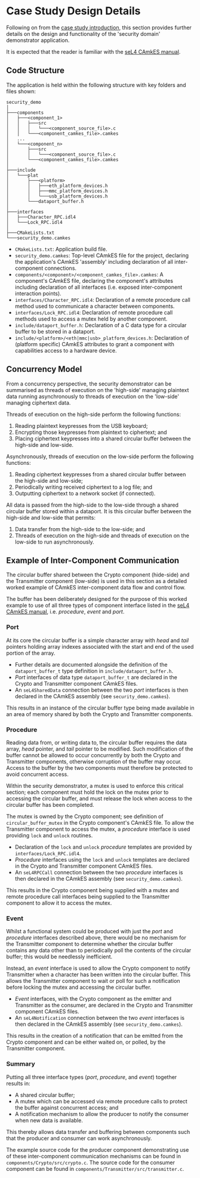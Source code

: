 # Case Study Design Details

Following on from the [case study introduction](case_study_intro.md), this section provides further details on the design and functionality of the 'security domain' demonstrator application.

It is expected that the reader is familiar with the [seL4 CAmkES manual](https://docs.sel4.systems/projects/camkes/manual.html).

## Code Structure

The application is held within the following structure with key folders and files shown:

```text
security_demo
│
├───components
│   ├───<component_1>
│   │   ├───src
│   │   │   └───<component_source_file>.c
│   │   └───<component_camkes_file>.camkes
│   ...
│   └───<component_n>
│       ├───src
│       │   └───<component_source_file>.c
│       └───<component_camkes_file>.camkes
│
├───include
│   └───plat
│       ├───<platform>
│       │   ├───eth_platform_devices.h
│       │   ├───mmc_platform_devices.h
│       │   └───usb_platform_devices.h
│       └───dataport_buffer.h
│
├───interfaces
│   ├───Character_RPC.idl4
│   └───Lock_RPC.idl4
│
├───CMakeLists.txt
└───security_demo.camkes
```

- `CMakeLists.txt`: Application build file.
- `security_demo.camkes`: Top-level CAmkES file for the project, declaring the application's CAmkES 'assembly' including declaration of all inter-component connections.
- `components/<component>/<component_camkes_file>.camkes`: A component's CAmkES file, declaring the component's attributes including declaration of all interfaces (i.e. exposed inter-component interaction points).
- `interfaces/Character_RPC.idl4`: Declaration of a remote procedure call method used to communicate a character between components.
- `interfaces/Lock_RPC.idl4`: Declaration of remote procedure call methods used to access a mutex held by another component.
- `include/dataport_buffer.h`: Declaration of a C data type for a circular buffer to be stored in a dataport.
- `include/<platform>/<eth|mmc|usb>_platform_devices.h`: Declaration of (platform specific) CAmkES attributes to grant a component with capabilities access to a hardware device.

## Concurrency Model

From a concurrency perspective, the security demonstrator can be summarised as threads of execution on the 'high-side' managing plaintext data running asynchronously to  threads of execution on the 'low-side' managing ciphertext data.

Threads of execution on the high-side perform the following functions:

1. Reading plaintext keypresses from the USB keyboard;
2. Encrypting those keypresses from plaintext to ciphertext; and
3. Placing ciphertext keypresses into a shared circular buffer between the high-side and low-side.

Asynchronously, threads of execution on the low-side perform the following functions:

1. Reading ciphertext keypresses from a shared circular buffer between the high-side and low-side;
2. Periodically writing received ciphertext to a log file; and
3. Outputting ciphertext to a network socket (if connected).

All data is passed from the high-side to the low-side through a shared circular buffer stored within a dataport. It is this circular buffer between the high-side and low-side that permits:

1. Data transfer from the high-side to the low-side; and
2. Threads of execution on the high-side and threads of execution on the low-side to run asynchronously.

## Example of Inter-Component Communication

The circular buffer shared between the Crypto component (hide-side) and the Transmitter component (low-side) is used in this section as a detailed worked example of CAmkES inter-component data flow and control flow.

The buffer has been deliberately designed for the purpose of this worked example to use of all three types of component interface listed in the [seL4 CAmkES manual](https://docs.sel4.systems/projects/camkes/manual.html), i.e. *procedure*, *event* and *port*.

### Port

At its core the circular buffer is a simple character array with *head* and *tail* pointers holding array indexes associated with the start and end of the used portion of the array.

- Further details are documented alongside the definition of the `dataport_buffer_t` type definition in `include/dataport_buffer.h`.
- *Port* interfaces of data type `dataport_buffer_t` are declared in the Crypto and Transmitter component CAmkES files.
- An `seL4SharedData` connection between the two *port* interfaces is then declared in the CAmkES assembly (see `security_demo.camkes`).

This results in an instance of the circular buffer type being made available in an area of memory shared by both the Crypto and Transmitter components.

### Procedure

Reading data from, or writing data to, the circular buffer requires the data array, *head* pointer, and *tail* pointer to be modified. Such modification of the buffer cannot be allowed to occur concurrently by both the Crypto and Transmitter components, otherwise corruption of the buffer may occur. Access to the buffer by the two components must therefore be protected to avoid concurrent access.

Within the security demonstrator, a mutex is used to enforce this critical section; each component must hold the lock on the mutex prior to accessing the circular buffer, and must release the lock when access to the circular buffer has been completed.

The mutex is owned by the Crypto component; see definition of `circular_buffer_mutex` in the Crypto component's CAmkES file. To allow the Transmitter component to access the mutex, a *procedure* interface is used providing `lock` and `unlock` routines.

- Declaration of the `lock` and `unlock` *procedure* templates are provided by `interfaces/Lock_RPC.idl4`.
- *Procedure* interfaces using the `lock` and `unlock` templates are declared in the Crypto and Transmitter component CAmkES files.
- An `seL4RPCCall` connection between the two *procedure* interfaces is then declared in the CAmkES assembly (see `security_demo.camkes`).

This results in the Crypto component being supplied with a mutex and remote procedure call interfaces being supplied to the Transmitter component to allow it to access the mutex.

### Event

Whilst a functional system could be produced with just the *port* and *procedure* interfaces described above, there would be no mechanism for the Transmitter component to determine whether the circular buffer contains any data other than to periodically poll the contents of the circular buffer; this would be needlessly inefficient.

Instead, an *event* interface is used to allow the Crypto component to notify Transmitter when a character has been written into the circular buffer. This allows the Transmitter component to wait or poll for such a notification before locking the mutex and accessing the circular buffer.

- *Event* interfaces, with the Crypto component as the emitter and Transmitter as the consumer, are declared in the Crypto and Transmitter component CAmkES files.
- An `seL4Notification` connection between the two *event* interfaces is then declared in the CAmkES assembly (see `security_demo.camkes`).

This results in the creation of a notification that can be emitted from the Crypto component and can be either waited on, or polled, by the Transmitter component.

### Summary

Putting all three interface types (*port*, *procedure*, and *event*) together results in:

- A shared circular buffer;
- A mutex which can be accessed via remote procedure calls to protect the buffer against concurrent access; and
- A notification mechanism to allow the producer to notify the consumer when new data is available.

This thereby allows data transfer and buffering between components such that the producer and consumer can work asynchronously.

The example source code for the producer component demonstrating use of these inter-component communication mechanisms can be found in `components/Crypto/src/crypto.c`. The source code for the consumer component can be found in `components/Transmitter/src/transmitter.c`.
